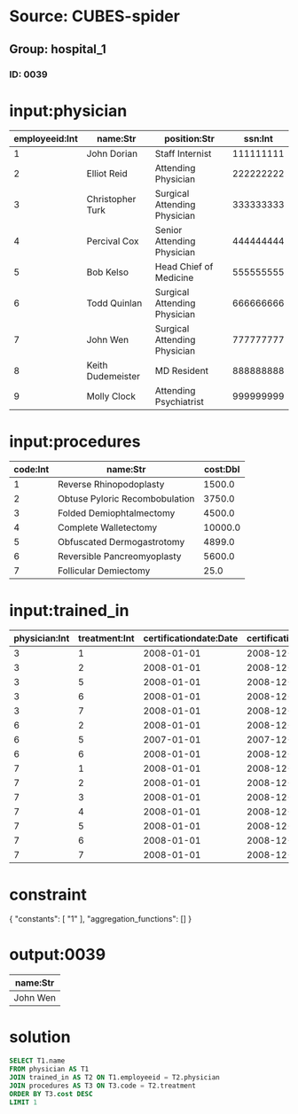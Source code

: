 # Source: CUBES-spider
## Group: hospital_1
### ID: 0039

# input:physician

| employeeid:Int | name:Str | position:Str | ssn:Int |
|---|---|---|---|
| 1 | John Dorian | Staff Internist | 111111111 |
| 2 | Elliot Reid | Attending Physician | 222222222 |
| 3 | Christopher Turk | Surgical Attending Physician | 333333333 |
| 4 | Percival Cox | Senior Attending Physician | 444444444 |
| 5 | Bob Kelso | Head Chief of Medicine | 555555555 |
| 6 | Todd Quinlan | Surgical Attending Physician | 666666666 |
| 7 | John Wen | Surgical Attending Physician | 777777777 |
| 8 | Keith Dudemeister | MD Resident | 888888888 |
| 9 | Molly Clock | Attending Psychiatrist | 999999999 |

# input:procedures

| code:Int | name:Str | cost:Dbl |
|---|---|---|
| 1 | Reverse Rhinopodoplasty | 1500.0 |
| 2 | Obtuse Pyloric Recombobulation | 3750.0 |
| 3 | Folded Demiophtalmectomy | 4500.0 |
| 4 | Complete Walletectomy | 10000.0 |
| 5 | Obfuscated Dermogastrotomy | 4899.0 |
| 6 | Reversible Pancreomyoplasty | 5600.0 |
| 7 | Follicular Demiectomy | 25.0 |

# input:trained_in

| physician:Int | treatment:Int | certificationdate:Date | certificationexpires:Date |
|---|---|---|---|
| 3 | 1 | 2008-01-01 | 2008-12-31 |
| 3 | 2 | 2008-01-01 | 2008-12-31 |
| 3 | 5 | 2008-01-01 | 2008-12-31 |
| 3 | 6 | 2008-01-01 | 2008-12-31 |
| 3 | 7 | 2008-01-01 | 2008-12-31 |
| 6 | 2 | 2008-01-01 | 2008-12-31 |
| 6 | 5 | 2007-01-01 | 2007-12-31 |
| 6 | 6 | 2008-01-01 | 2008-12-31 |
| 7 | 1 | 2008-01-01 | 2008-12-31 |
| 7 | 2 | 2008-01-01 | 2008-12-31 |
| 7 | 3 | 2008-01-01 | 2008-12-31 |
| 7 | 4 | 2008-01-01 | 2008-12-31 |
| 7 | 5 | 2008-01-01 | 2008-12-31 |
| 7 | 6 | 2008-01-01 | 2008-12-31 |
| 7 | 7 | 2008-01-01 | 2008-12-31 |

# constraint

{
  "constants": [
    "1"
  ],
  "aggregation_functions": []
}

# output:0039

| name:Str |
|---|
| John Wen |

# solution

```sql
SELECT T1.name
FROM physician AS T1
JOIN trained_in AS T2 ON T1.employeeid = T2.physician
JOIN procedures AS T3 ON T3.code = T2.treatment
ORDER BY T3.cost DESC
LIMIT 1
```
